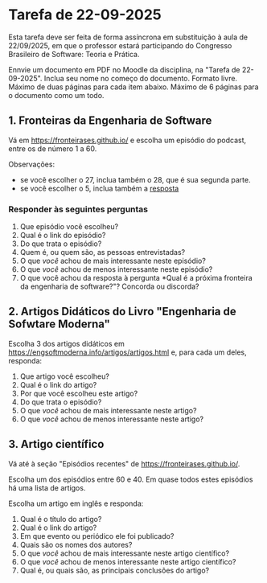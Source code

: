 # Tarefa de 22-09-2025


Esta tarefa deve ser feita de forma assíncrona em substituição à aula de 22/09/2025, em que o professor estará participando do Congresso Brasileiro de Software: Teoria e Prática.

Ennvie um documento em PDF no Moodle da disciplina, na "Tarefa de 22-09-2025". Inclua seu nome no começo do documento. Formato livre. Máximo de duas páginas para cada item abaixo. Máximo de 6 páginas para o documento como um todo.


## 1. Fronteiras da Engenharia de Software

Vá em <https://fronteirases.github.io/> e escolha um episódio do podcast, entre os de número 1 a 60.

Observações:
- se você escolher o 27, inclua também o 28, que é sua segunda parte.
- se você escolher o 5, inclua também a [resposta](https://youtu.be/KQez9OOY9r4?si=mzYU6qAzgtDgASJl)

### Responder às seguintes perguntas

1. Que episódio você escolheu?
4. Qual é o link do episódio?
1. Do que trata o episódio?
2. Quem é, ou quem são, as pessoas entrevistadas?
3. O que *você* achou de mais interessante neste episódio?
4. O que *você* achou de menos interessante neste episódio?
5. O que você achou da resposta à pergunta *Qual é a próxima fronteira da engenharia de software?"? Concorda ou discorda?


## 2. Artigos Didáticos do Livro "Engenharia de Sofwtare Moderna"

Escolha 3 dos artigos didáticos em <https://engsoftmoderna.info/artigos/artigos.html> e, para cada um deles, responda:

1. Que artigo você escolheu?
4. Qual é o link do artigo?
1. Por que você escolheu este artigo?
2. Do que trata o episódio?
3. O que *você* achou de mais interessante neste artigo?
4. O que *você* achou de menos interessante neste artigo?

## 3. Artigo científico

Vá até à seção "Episódios recentes" de <https://fronteirases.github.io/>. 

Escolha um dos episódios entre 60 e 40. Em quase todos estes episódios há uma lista de artigos. 

Escolha um artigo em inglês e responda:

1. Qual é o título do artigo?
4. Qual é o link do artigo?
2. Em que evento ou periódico ele foi publicado?
3. Quais são os nomes dos autores?
3. O que *você* achou de mais interessante neste artigo científico?
4. O que *você* achou de menos interessante neste artigo científico?
5. Qual é, ou quais são, as principais conclusões do artigo?
